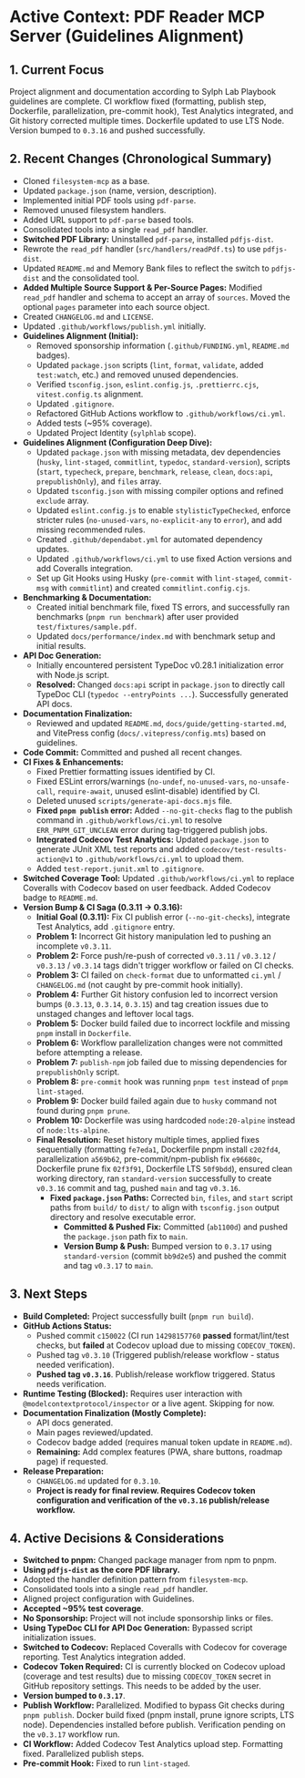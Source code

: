 <!-- Version: 1.36 | Last Updated: 2025-04-07 | Updated By: Sylph -->

# Active Context: PDF Reader MCP Server (Guidelines Alignment)

## 1. Current Focus

Project alignment and documentation according to Sylph Lab Playbook guidelines are complete. CI workflow fixed (formatting, publish step, Dockerfile, parallelization, pre-commit hook), Test Analytics integrated, and Git history corrected multiple times. Dockerfile updated to use LTS Node. Version bumped to `0.3.16` and pushed successfully.

## 2. Recent Changes (Chronological Summary)

- Cloned `filesystem-mcp` as a base.
- Updated `package.json` (name, version, description).
- Implemented initial PDF tools using `pdf-parse`.
- Removed unused filesystem handlers.
- Added URL support to `pdf-parse` based tools.
- Consolidated tools into a single `read_pdf` handler.
- **Switched PDF Library:** Uninstalled `pdf-parse`, installed `pdfjs-dist`.
- Rewrote the `read_pdf` handler (`src/handlers/readPdf.ts`) to use `pdfjs-dist`.
- Updated `README.md` and Memory Bank files to reflect the switch to `pdfjs-dist` and the consolidated tool.
- **Added Multiple Source Support & Per-Source Pages:** Modified `read_pdf` handler and schema to accept an array of `sources`. Moved the optional `pages` parameter into each source object.
- Created `CHANGELOG.md` and `LICENSE`.
- Updated `.github/workflows/publish.yml` initially.
- **Guidelines Alignment (Initial):**
  - Removed sponsorship information (`.github/FUNDING.yml`, `README.md` badges).
  - Updated `package.json` scripts (`lint`, `format`, `validate`, added `test:watch`, etc.) and removed unused dependencies.
  - Verified `tsconfig.json`, `eslint.config.js`, `.prettierrc.cjs`, `vitest.config.ts` alignment.
  - Updated `.gitignore`.
  - Refactored GitHub Actions workflow to `.github/workflows/ci.yml`.
  - Added tests (~95% coverage).
  - Updated Project Identity (`sylphlab` scope).
- **Guidelines Alignment (Configuration Deep Dive):**
  - Updated `package.json` with missing metadata, dev dependencies (`husky`, `lint-staged`, `commitlint`, `typedoc`, `standard-version`), scripts (`start`, `typecheck`, `prepare`, `benchmark`, `release`, `clean`, `docs:api`, `prepublishOnly`), and `files` array.
  - Updated `tsconfig.json` with missing compiler options and refined `exclude` array.
  - Updated `eslint.config.js` to enable `stylisticTypeChecked`, enforce stricter rules (`no-unused-vars`, `no-explicit-any` to `error`), and add missing recommended rules.
  - Created `.github/dependabot.yml` for automated dependency updates.
  - Updated `.github/workflows/ci.yml` to use fixed Action versions and add Coveralls integration.
  - Set up Git Hooks using Husky (`pre-commit` with `lint-staged`, `commit-msg` with `commitlint`) and created `commitlint.config.cjs`.
- **Benchmarking & Documentation:**
  - Created initial benchmark file, fixed TS errors, and successfully ran benchmarks (`pnpm run benchmark`) after user provided `test/fixtures/sample.pdf`.
  - Updated `docs/performance/index.md` with benchmark setup and initial results.
- **API Doc Generation:**
  - Initially encountered persistent TypeDoc v0.28.1 initialization error with Node.js script.
  - **Resolved:** Changed `docs:api` script in `package.json` to directly call TypeDoc CLI (`typedoc --entryPoints ...`). Successfully generated API docs.
- **Documentation Finalization:**
  - Reviewed and updated `README.md`, `docs/guide/getting-started.md`, and VitePress config (`docs/.vitepress/config.mts`) based on guidelines.
- **Code Commit:** Committed and pushed all recent changes.
- **CI Fixes & Enhancements:**
  - Fixed Prettier formatting issues identified by CI.
  - Fixed ESLint errors/warnings (`no-undef`, `no-unused-vars`, `no-unsafe-call`, `require-await`, unused eslint-disable) identified by CI.
  - Deleted unused `scripts/generate-api-docs.mjs` file.
  - **Fixed `pnpm publish` error:** Added `--no-git-checks` flag to the publish command in `.github/workflows/ci.yml` to resolve `ERR_PNPM_GIT_UNCLEAN` error during tag-triggered publish jobs.
  - **Integrated Codecov Test Analytics:** Updated `package.json` to generate JUnit XML test reports and added `codecov/test-results-action@v1` to `.github/workflows/ci.yml` to upload them.
  - Added `test-report.junit.xml` to `.gitignore`.
- **Switched Coverage Tool:** Updated `.github/workflows/ci.yml` to replace Coveralls with Codecov based on user feedback. Added Codecov badge to `README.md`.
- **Version Bump & CI Saga (0.3.11 -> 0.3.16):**
  - **Initial Goal (0.3.11):** Fix CI publish error (`--no-git-checks`), integrate Test Analytics, add `.gitignore` entry.
  - **Problem 1:** Incorrect Git history manipulation led to pushing an incomplete `v0.3.11`.
  - **Problem 2:** Force push/re-push of corrected `v0.3.11` / `v0.3.12` / `v0.3.13` / `v0.3.14` tags didn't trigger workflow or failed on CI checks.
  - **Problem 3:** CI failed on `check-format` due to unformatted `ci.yml` / `CHANGELOG.md` (not caught by pre-commit hook initially).
  - **Problem 4:** Further Git history confusion led to incorrect version bumps (`0.3.13`, `0.3.14`, `0.3.15`) and tag creation issues due to unstaged changes and leftover local tags.
  - **Problem 5:** Docker build failed due to incorrect lockfile and missing `pnpm` install in `Dockerfile`.
  - **Problem 6:** Workflow parallelization changes were not committed before attempting a release.
  - **Problem 7:** `publish-npm` job failed due to missing dependencies for `prepublishOnly` script.
  - **Problem 8:** `pre-commit` hook was running `pnpm test` instead of `pnpm lint-staged`.
  - **Problem 9:** Docker build failed again due to `husky` command not found during `pnpm prune`.
  - **Problem 10:** Dockerfile was using hardcoded `node:20-alpine` instead of `node:lts-alpine`.
  - **Final Resolution:** Reset history multiple times, applied fixes sequentially (formatting `fe7eda1`, Dockerfile pnpm install `c202fd4`, parallelization `a569b62`, pre-commit/npm-publish fix `e96680c`, Dockerfile prune fix `02f3f91`, Dockerfile LTS `50f9bdd`), ensured clean working directory, ran `standard-version` successfully to create `v0.3.16` commit and tag, pushed `main` and tag `v0.3.16`.
    - **Fixed `package.json` Paths:** Corrected `bin`, `files`, and `start` script paths from `build/` to `dist/` to align with `tsconfig.json` output directory and resolve executable error.
      - **Committed & Pushed Fix:** Committed (`ab1100d`) and pushed the `package.json` path fix to `main`.
      - **Version Bump & Push:** Bumped version to `0.3.17` using `standard-version` (commit `bb9d2e5`) and pushed the commit and tag `v0.3.17` to `main`.

## 3. Next Steps

- **Build Completed:** Project successfully built (`pnpm run build`).
- **GitHub Actions Status:**
  - Pushed commit `c150022` (CI run `14298157760` **passed** format/lint/test checks, but **failed** at Codecov upload due to missing `CODECOV_TOKEN`).
  - Pushed tag `v0.3.10` (Triggered publish/release workflow - status needed verification).
  - **Pushed tag `v0.3.16`**. Publish/release workflow triggered. Status needs verification.
- **Runtime Testing (Blocked):** Requires user interaction with `@modelcontextprotocol/inspector` or a live agent. Skipping for now.
- **Documentation Finalization (Mostly Complete):**
  - API docs generated.
  - Main pages reviewed/updated.
  - Codecov badge added (requires manual token update in `README.md`).
  - **Remaining:** Add complex features (PWA, share buttons, roadmap page) if requested.
- **Release Preparation:**
  - `CHANGELOG.md` updated for `0.3.10`.
  - **Project is ready for final review. Requires Codecov token configuration and verification of the `v0.3.16` publish/release workflow.**

## 4. Active Decisions & Considerations

- **Switched to pnpm:** Changed package manager from npm to pnpm.
- **Using `pdfjs-dist` as the core PDF library.**
- Adopted the handler definition pattern from `filesystem-mcp`.
- Consolidated tools into a single `read_pdf` handler.
- Aligned project configuration with Guidelines.
- **Accepted ~95% test coverage**.
- **No Sponsorship:** Project will not include sponsorship links or files.
- **Using TypeDoc CLI for API Doc Generation:** Bypassed script initialization issues.
- **Switched to Codecov:** Replaced Coveralls with Codecov for coverage reporting. Test Analytics integration added.
- **Codecov Token Required:** CI is currently blocked on Codecov upload (coverage and test results) due to missing `CODECOV_TOKEN` secret in GitHub repository settings. This needs to be added by the user.
- **Version bumped to `0.3.17`**.
- **Publish Workflow:** Parallelized. Modified to bypass Git checks during `pnpm publish`. Docker build fixed (pnpm install, prune ignore scripts, LTS node). Dependencies installed before publish. Verification pending on the `v0.3.17` workflow run.
- **CI Workflow:** Added Codecov Test Analytics upload step. Formatting fixed. Parallelized publish steps.
- **Pre-commit Hook:** Fixed to run `lint-staged`.
